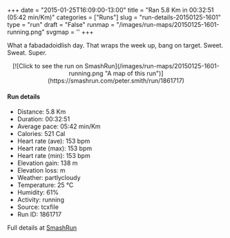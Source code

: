 +++
date = "2015-01-25T16:09:00-13:00"
title = "Ran 5.8 Km in 00:32:51 (05:42 min/Km)"
categories = ["Runs"]
slug = "run-details-20150125-1601"
type = "run"
draft = "False"
runmap = "/images/run-maps/20150125-1601-running.png"
svgmap = '<polyline points="94 47, 99 40, 100 32, 92 33, 87 30, 81 33, 75 33, 67 36, 40 57, 37 60, 29 63, 25 64, 7 70, 1 66, 0 63, 13 55, 21 49, 46 34, 50 39, 57 35, 65 38, 80 33, 81 35, 87 34, 89 37, 98 38, 97 42">'
+++

What a fabadadoidlish day. That wraps  the week up, bang on target. Sweet. Sweat. Super. 



<!--more-->

<center>
[![Click to see the run on SmashRun](/images/run-maps/20150125-1601-running.png "A map of this run")](https://smashrun.com/peter.smith/run/1861717)
</center>

#### Run details

* Distance: 5.8 Km
* Duration: 00:32:51
* Average pace: 05:42 min/Km
* Calories: 521 Cal
* Heart rate (ave): 153 bpm
* Heart rate (max): 153 bpm
* Heart rate (min): 153 bpm
* Elevation gain: 138 m
* Elevation loss:  m
* Weather: partlycloudy
* Temperature: 25 &deg;C
* Humidity: 61%
* Activity: running
* Source: tcxfile
* Run ID: 1861717

Full details at [SmashRun](https://smashrun.com/peter.smith/run/1861717)